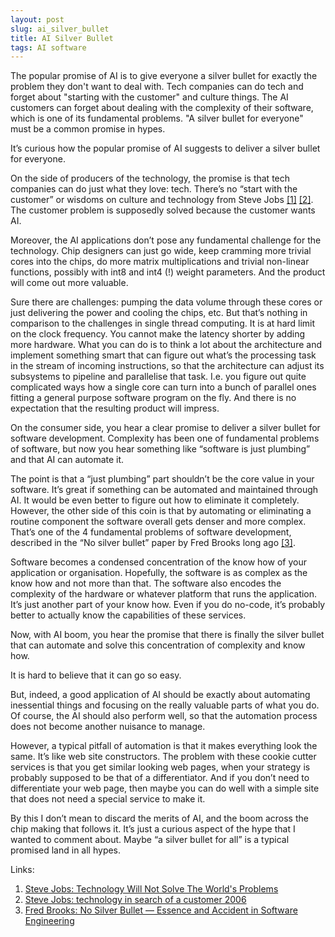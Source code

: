 ```yaml
---
layout: post
slug: ai_silver_bullet
title: AI Silver Bullet
tags: AI software
---
```


<summary>
The popular promise of AI is to give everyone a silver bullet for
exactly the problem they don't want to deal with. Tech companies
can do tech and forget about "starting with the customer" and culture things.
The AI customers can forget about dealing with the complexity of their software,
which is one of its fundamental problems.
"A silver bullet for everyone" must be a common promise in hypes.
</summary>

<!--more-->

It’s curious how the popular promise of AI suggests to deliver a silver bullet for everyone.

On the side of producers of the technology, the promise is that tech companies can do just what they love: tech. There’s no “start with the customer” or wisdoms on culture and technology from Steve Jobs [[1]][steve-jobs-technology-not-enough] [[2]][steve-jobs-technology-in-search-of-customer].
The customer problem is supposedly solved because the customer wants AI.

Moreover, the AI applications don’t pose any fundamental challenge for the technology. Chip designers can just go wide, keep cramming more trivial cores into the chips, do more matrix multiplications and trivial non-linear functions, possibly with int8 and int4 (!) weight parameters. And the product will come out more valuable.

Sure there are challenges: pumping the data volume through these cores or just delivering the power and cooling the chips, etc. But that’s nothing in comparison to the challenges in single thread computing. It is at hard limit on the clock frequency. You cannot make the latency shorter by adding more hardware.  What you can do is to think a lot about the architecture and implement something smart that can figure out what’s the processing task in the stream of incoming instructions, so that the architecture can adjust its subsystems to pipeline and parallelise that task. I.e. you figure out quite complicated ways how a single core can turn into a bunch of parallel ones fitting a general purpose software program on the fly. And there is no expectation that the resulting product will impress.

On the consumer side, you hear a clear promise to deliver a silver bullet for software development. Complexity has been one of fundamental problems of software, but now you hear something like “software is just plumbing” and that AI can automate it.

The point is that a “just plumbing” part shouldn’t be the core value in your software. It’s great if something can be automated and maintained through AI. It would be even better to figure out how to eliminate it completely. However, the other side of this coin is that by automating or eliminating a routine component the software overall gets denser and more complex. That’s one of the 4 fundamental problems of software development, described in the “No silver bullet” paper by Fred Brooks long ago
[[3]][fred-brooks-no-silver-bullet].
<!--<span><a title="Fred Brooks, No Silver Bullet — Essence and Accident in Software Engineering" href="https://worrydream.com/refs/Brooks_1986_-_No_Silver_Bullet.pdf">[3]</a></span>.-->

Software becomes a condensed concentration of the know how of your application or organisation. Hopefully, the software is as complex as the know how and not more than that. The software also encodes the complexity of the hardware or whatever platform that runs the application. It’s just another part of your know how. Even if you do no-code, it’s probably better to actually know the capabilities of these services.

Now, with AI boom, you hear the promise that there is finally the silver bullet that can automate and solve this concentration of complexity and know how.

It is hard to believe that it can go so easy.

But, indeed, a good application of AI should be exactly about automating inessential things and focusing on the really valuable parts of what you do. Of course, the AI should also perform well, so that the automation process does not become another nuisance to manage.

However, a typical pitfall of automation is that it makes everything look the same. It’s like web site constructors. The problem with these cookie cutter services is that you get similar looking web pages, when your strategy is probably supposed to be that of a differentiator. And if you don’t need to differentiate your web page, then maybe you can do well with a simple site that does not need a special service to make it.

By this I don’t mean to discard the merits of AI, and the boom across the chip making that follows it. It’s just a curious aspect of the hype that I wanted to comment about. Maybe “a silver bullet for all” is a typical promised land in all hypes.

[steve-jobs-technology-not-enough]: https://www.youtube.com/watch?v=3Bh8BoyrMjs "Steve Jobs: Technology Will Not Solve The World's Problems"
[steve-jobs-technology-in-search-of-customer]: https://www.youtube.com/watch?v=rMYSpTFJYKE "Steve Jobs: technology in search of a customer 2006"
[fred-brooks-no-silver-bullet]: https://worrydream.com/refs/Brooks_1986_-_No_Silver_Bullet.pdf "Fred Brooks: No Silver Bullet — Essence and Accident in Software Engineering"
<!--<p>[1] <a name="steve-jobs-technology-not-enough"></a><a href="https://www.youtube.com/watch?v=3Bh8BoyrMjs">Steve Jobs: Technology Will Not Solve The World's Problems</a></p>
<p>[2] <a name="steve-jobs-technology-in-search-of-customer"></a><a href="https://www.youtube.com/watch?v=rMYSpTFJYKE">Steve Jobs: technology in search of a customer 2006</a></p>
<p>[3] <a name="fred-brooks-no-silver-bullet"></a><a href="https://worrydream.com/refs/Brooks_1986_-_No_Silver_Bullet.pdf">Fred Brooks: No Silver Bullet — Essence and Accident in Software Engineering</a></p>-->

Links:
1. [Steve Jobs: Technology Will Not Solve The World's Problems][steve-jobs-technology-not-enough]
2. [Steve Jobs: technology in search of a customer 2006][steve-jobs-technology-in-search-of-customer]
3. [Fred Brooks: No Silver Bullet — Essence and Accident in Software Engineering][fred-brooks-no-silver-bullet]

